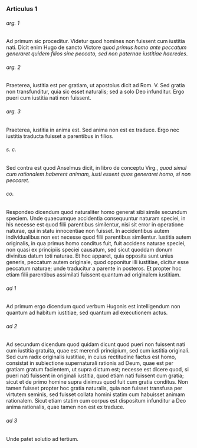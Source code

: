 ### Articulus 1

###### arg. 1
Ad primum sic proceditur. Videtur quod homines non fuissent cum iustitia nati. Dicit enim Hugo de sancto Victore quod *primus homo ante peccatum generaret quidem filios sine peccato, sed non paternae iustitiae haeredes*.

###### arg. 2
Praeterea, iustitia est per gratiam, ut apostolus dicit ad Rom. V. Sed gratia non transfunditur, quia sic esset naturalis; sed a solo Deo infunditur. Ergo pueri cum iustitia nati non fuissent.

###### arg. 3
Praeterea, iustitia in anima est. Sed anima non est ex traduce. Ergo nec iustitia traducta fuisset a parentibus in filios.

###### s. c.
Sed contra est quod Anselmus dicit, in libro de conceptu Virg., *quod simul cum rationalem haberent animam, iusti essent quos generaret homo, si non peccaret*.

###### co.
Respondeo dicendum quod naturaliter homo generat sibi simile secundum speciem. Unde quaecumque accidentia consequuntur naturam speciei, in his necesse est quod filii parentibus similentur, nisi sit error in operatione naturae, qui in statu innocentiae non fuisset. In accidentibus autem individualibus non est necesse quod filii parentibus similentur. Iustitia autem originalis, in qua primus homo conditus fuit, fuit accidens naturae speciei, non quasi ex principiis speciei causatum, sed sicut quoddam donum divinitus datum toti naturae. Et hoc apparet, quia opposita sunt unius generis, peccatum autem originale, quod opponitur illi iustitiae, dicitur esse peccatum naturae; unde traducitur a parente in posteros. Et propter hoc etiam filii parentibus assimilati fuissent quantum ad originalem iustitiam.

###### ad 1
Ad primum ergo dicendum quod verbum Hugonis est intelligendum non quantum ad habitum iustitiae, sed quantum ad executionem actus.

###### ad 2
Ad secundum dicendum quod quidam dicunt quod pueri non fuissent nati cum iustitia gratuita, quae est merendi principium, sed cum iustitia originali. Sed cum radix originalis iustitiae, in cuius rectitudine factus est homo, consistat in subiectione supernaturali rationis ad Deum, quae est per gratiam gratum facientem, ut supra dictum est; necesse est dicere quod, si pueri nati fuissent in originali iustitia, quod etiam nati fuissent cum gratia; sicut et de primo homine supra diximus quod fuit cum gratia conditus. Non tamen fuisset propter hoc gratia naturalis, quia non fuisset transfusa per virtutem seminis, sed fuisset collata homini statim cum habuisset animam rationalem. Sicut etiam statim cum corpus est dispositum infunditur a Deo anima rationalis, quae tamen non est ex traduce.

###### ad 3
Unde patet solutio ad tertium.

